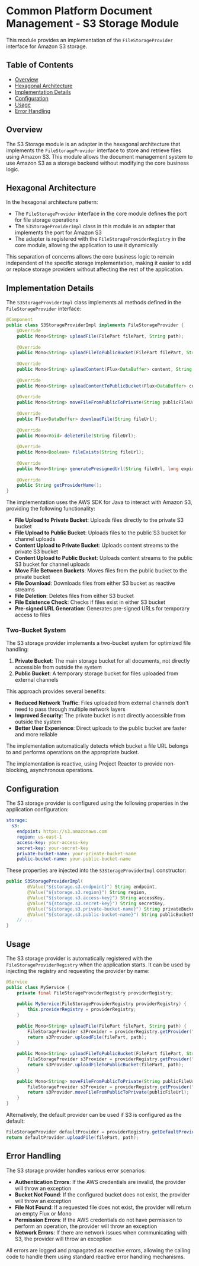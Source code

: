 # Common Platform Document Management - S3 Storage Module

This module provides an implementation of the `FileStorageProvider` interface for Amazon S3 storage.

## Table of Contents

- [Overview](#overview)
- [Hexagonal Architecture](#hexagonal-architecture)
- [Implementation Details](#implementation-details)
- [Configuration](#configuration)
- [Usage](#usage)
- [Error Handling](#error-handling)

## Overview

The S3 Storage module is an adapter in the hexagonal architecture that implements the `FileStorageProvider` interface to store and retrieve files using Amazon S3. This module allows the document management system to use Amazon S3 as a storage backend without modifying the core business logic.

## Hexagonal Architecture

In the hexagonal architecture pattern:
- The `FileStorageProvider` interface in the core module defines the port for file storage operations
- The `S3StorageProviderImpl` class in this module is an adapter that implements the port for Amazon S3
- The adapter is registered with the `FileStorageProviderRegistry` in the core module, allowing the application to use it dynamically

This separation of concerns allows the core business logic to remain independent of the specific storage implementation, making it easier to add or replace storage providers without affecting the rest of the application.

## Implementation Details

The `S3StorageProviderImpl` class implements all methods defined in the `FileStorageProvider` interface:

```java
@Component
public class S3StorageProviderImpl implements FileStorageProvider {
    @Override
    public Mono<String> uploadFile(FilePart filePart, String path);
    
    @Override
    public Mono<String> uploadFileToPublicBucket(FilePart filePart, String path);
    
    @Override
    public Mono<String> uploadContent(Flux<DataBuffer> content, String fileName, String contentType, String path);
    
    @Override
    public Mono<String> uploadContentToPublicBucket(Flux<DataBuffer> content, String fileName, String contentType, String path);
    
    @Override
    public Mono<String> moveFileFromPublicToPrivate(String publicFileUrl);
    
    @Override
    public Flux<DataBuffer> downloadFile(String fileUrl);
    
    @Override
    public Mono<Void> deleteFile(String fileUrl);
    
    @Override
    public Mono<Boolean> fileExists(String fileUrl);
    
    @Override
    public Mono<String> generatePresignedUrl(String fileUrl, long expirationInSeconds);
    
    @Override
    public String getProviderName();
}
```

The implementation uses the AWS SDK for Java to interact with Amazon S3, providing the following functionality:

- **File Upload to Private Bucket**: Uploads files directly to the private S3 bucket
- **File Upload to Public Bucket**: Uploads files to the public S3 bucket for channel uploads
- **Content Upload to Private Bucket**: Uploads content streams to the private S3 bucket
- **Content Upload to Public Bucket**: Uploads content streams to the public S3 bucket for channel uploads
- **Move File Between Buckets**: Moves files from the public bucket to the private bucket
- **File Download**: Downloads files from either S3 bucket as reactive streams
- **File Deletion**: Deletes files from either S3 bucket
- **File Existence Check**: Checks if files exist in either S3 bucket
- **Pre-signed URL Generation**: Generates pre-signed URLs for temporary access to files

### Two-Bucket System

The S3 storage provider implements a two-bucket system for optimized file handling:

1. **Private Bucket**: The main storage bucket for all documents, not directly accessible from outside the system
2. **Public Bucket**: A temporary storage bucket for files uploaded from external channels

This approach provides several benefits:
- **Reduced Network Traffic**: Files uploaded from external channels don't need to pass through multiple network layers
- **Improved Security**: The private bucket is not directly accessible from outside the system
- **Better User Experience**: Direct uploads to the public bucket are faster and more reliable

The implementation automatically detects which bucket a file URL belongs to and performs operations on the appropriate bucket.

The implementation is reactive, using Project Reactor to provide non-blocking, asynchronous operations.

## Configuration

The S3 storage provider is configured using the following properties in the application configuration:

```yaml
storage:
  s3:
    endpoint: https://s3.amazonaws.com
    region: us-east-1
    access-key: your-access-key
    secret-key: your-secret-key
    private-bucket-name: your-private-bucket-name
    public-bucket-name: your-public-bucket-name
```

These properties are injected into the `S3StorageProviderImpl` constructor:

```java
public S3StorageProviderImpl(
        @Value("${storage.s3.endpoint}") String endpoint,
        @Value("${storage.s3.region}") String region,
        @Value("${storage.s3.access-key}") String accessKey,
        @Value("${storage.s3.secret-key}") String secretKey,
        @Value("${storage.s3.private-bucket-name}") String privateBucketName,
        @Value("${storage.s3.public-bucket-name}") String publicBucketName) {
    // ...
}
```

## Usage

The S3 storage provider is automatically registered with the `FileStorageProviderRegistry` when the application starts. It can be used by injecting the registry and requesting the provider by name:

```java
@Service
public class MyService {
    private final FileStorageProviderRegistry providerRegistry;
    
    public MyService(FileStorageProviderRegistry providerRegistry) {
        this.providerRegistry = providerRegistry;
    }
    
    public Mono<String> uploadFile(FilePart filePart, String path) {
        FileStorageProvider s3Provider = providerRegistry.getProvider("AmazonS3");
        return s3Provider.uploadFile(filePart, path);
    }
    
    public Mono<String> uploadFileToPublicBucket(FilePart filePart, String path) {
        FileStorageProvider s3Provider = providerRegistry.getProvider("AmazonS3");
        return s3Provider.uploadFileToPublicBucket(filePart, path);
    }
    
    public Mono<String> moveFileFromPublicToPrivate(String publicFileUrl) {
        FileStorageProvider s3Provider = providerRegistry.getProvider("AmazonS3");
        return s3Provider.moveFileFromPublicToPrivate(publicFileUrl);
    }
}
```

Alternatively, the default provider can be used if S3 is configured as the default:

```java
FileStorageProvider defaultProvider = providerRegistry.getDefaultProvider();
return defaultProvider.uploadFile(filePart, path);
```

## Error Handling

The S3 storage provider handles various error scenarios:

- **Authentication Errors**: If the AWS credentials are invalid, the provider will throw an exception
- **Bucket Not Found**: If the configured bucket does not exist, the provider will throw an exception
- **File Not Found**: If a requested file does not exist, the provider will return an empty Flux or Mono
- **Permission Errors**: If the AWS credentials do not have permission to perform an operation, the provider will throw an exception
- **Network Errors**: If there are network issues when communicating with S3, the provider will throw an exception

All errors are logged and propagated as reactive errors, allowing the calling code to handle them using standard reactive error handling mechanisms.